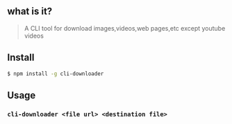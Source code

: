 ## what is it?

> A CLI tool for download images,videos,web pages,etc except youtube videos

## Install

```bash
$ npm install -g cli-downloader
```

## Usage

### `cli-downloader <file url> <destination file>`
